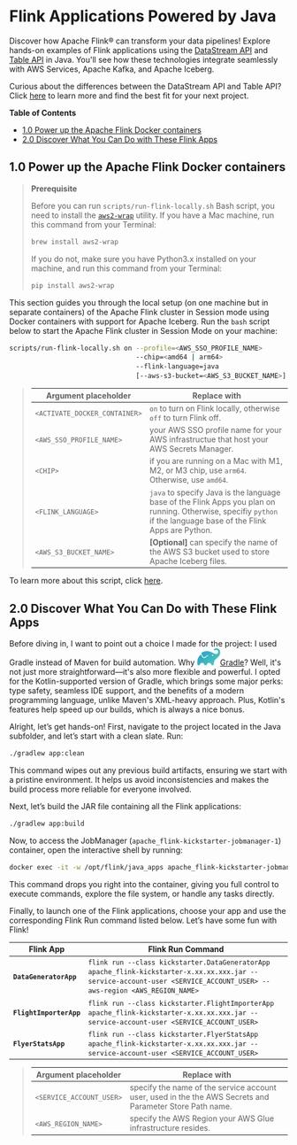 # Flink Applications Powered by Java
Discover how Apache Flink® can transform your data pipelines! Explore hands-on examples of Flink applications using the [DataStream API](https://nightlies.apache.org/flink/flink-docs-master/docs/learn-flink/datastream_api/) and [Table API](https://nightlies.apache.org/flink/flink-docs-master/docs/dev/table/overview/) in Java. You'll see how these technologies integrate seamlessly with AWS Services, Apache Kafka, and  Apache Iceberg.

Curious about the differences between the DataStream API and Table API? Click [here](../.blog/datastream-vs-table-api.md) to learn more and find the best fit for your next project.

**Table of Contents**

<!-- toc -->
+ [1.0 Power up the Apache Flink Docker containers](#10-power-up-the-apache-flink-docker-containers)
+ [2.0 Discover What You Can Do with These Flink Apps](#20-discover-what-you-can-do-with-these-flink-apps)
<!-- tocstop -->

## 1.0 Power up the Apache Flink Docker containers

> **Prerequisite**
> 
> Before you can run `scripts/run-flink-locally.sh` Bash script, you need to install the [`aws2-wrap`](https://pypi.org/project/aws2-wrap/#description) utility.  If you have a Mac machine, run this command from your Terminal:
> ````bash
> brew install aws2-wrap
> ````
>
> If you do not, make sure you have Python3.x installed on your machine, and run this command from your Terminal:
> ```bash
> pip install aws2-wrap
> ```

This section guides you through the local setup (on one machine but in separate containers) of the Apache Flink cluster in Session mode using Docker containers with support for Apache Iceberg.  Run the `bash` script below to start the Apache Flink cluster in Session Mode on your machine:

```bash
scripts/run-flink-locally.sh on --profile=<AWS_SSO_PROFILE_NAME>
                                --chip=<amd64 | arm64>
                                --flink-language=java
                                [--aws-s3-bucket=<AWS_S3_BUCKET_NAME>]
```
> Argument placeholder|Replace with
> -|-
> `<ACTIVATE_DOCKER_CONTAINER>`|`on` to turn on Flink locally, otherwise `off` to turn Flink off.
> `<AWS_SSO_PROFILE_NAME>`|your AWS SSO profile name for your AWS infrastructue that host your AWS Secrets Manager.
> `<CHIP>`|if you are running on a Mac with M1, M2, or M3 chip, use `arm64`.  Otherwise, use `amd64`.
> `<FLINK_LANGUAGE>`|`java` to specify Java is the language base of the Flink Apps you plan on running.  Otherwise, specifiy `python` if the language base of the Flink Apps are Python.
> `<AWS_S3_BUCKET_NAME>`|**[Optional]** can specify the name of the AWS S3 bucket used to store Apache Iceberg files.

To learn more about this script, click [here](../.blog/run-flink-locally-script-explanation.md).

## 2.0 Discover What You Can Do with These Flink Apps
Before diving in, I want to point out a choice I made for the project: I used Gradle instead of Maven for build automation. Why ![gradle](../.blog/images/gradle-logo.png)[Gradle](https://gradle.com/)? Well, it's not just more straightforward—it's also more flexible and powerful. I opted for the Kotlin-supported version of Gradle, which brings some major perks: type safety, seamless IDE support, and the benefits of a modern programming language, unlike Maven's XML-heavy approach. Plus, Kotlin's features help speed up our builds, which is always a nice bonus.

Alright, let’s get hands-on! First, navigate to the project located in the Java subfolder, and let’s start with a clean slate. Run:

```bash
./gradlew app:clean
```

This command wipes out any previous build artifacts, ensuring we start with a pristine environment. It helps us avoid inconsistencies and makes the build process more reliable for everyone involved.

Next, let’s build the JAR file containing all the Flink applications:

```bash
./gradlew app:build
```

Now, to access the JobManager (`apache_flink-kickstarter-jobmanager-1`) container, open the interactive shell by running:
```bash
docker exec -it -w /opt/flink/java_apps apache_flink-kickstarter-jobmanager-1 /bin/bash
```

This command drops you right into the container, giving you full control to execute commands, explore the file system, or handle any tasks directly.

Finally, to launch one of the Flink applications, choose your app and use the corresponding Flink Run command listed below. Let’s have some fun with Flink!

Flink App|Flink Run Command
-|-
**`DataGeneratorApp`**|`flink run --class kickstarter.DataGeneratorApp apache_flink-kickstarter-x.xx.xx.xxx.jar --service-account-user <SERVICE_ACCOUNT_USER> --aws-region <AWS_REGION_NAME>`
**`FlightImporterApp`**|`flink run --class kickstarter.FlightImporterApp apache_flink-kickstarter-x.xx.xx.xxx.jar --service-account-user <SERVICE_ACCOUNT_USER>`
**`FlyerStatsApp`**|`flink run --class kickstarter.FlyerStatsApp apache_flink-kickstarter-x.xx.xx.xxx.jar --service-account-user <SERVICE_ACCOUNT_USER>`

> Argument placeholder|Replace with
> -|-
> `<SERVICE_ACCOUNT_USER>`|specify the name of the service account user, used in the the AWS Secrets and Parameter Store Path name.
> `<AWS_REGION_NAME>`|specify the AWS Region your AWS Glue infrastructure resides.